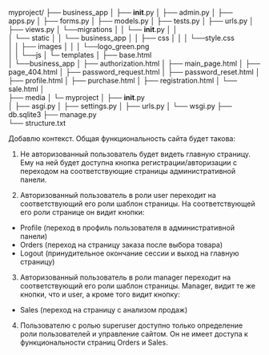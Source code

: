 myproject/
├── business_app
│   ├── __init__.py
│   ├── admin.py
│   ├── apps.py
│   ├── forms.py
│   ├── models.py
│   ├── tests.py
│   ├── urls.py
│   ├── views.py
│   └──migrations
│   │     └── __init__.py
│   │          
│   └── static
│   │   └── business_app
│   │       ├── css
│   │       │    └──style.css      
│   │       ├── images
│   │       │   └──logo_green.png       
│   │       └──js
│   └─ templates
│       ├── base.html    
│       └──business_app
│           ├── authorization.html
│           ├── main_page.html
│           ├── page_404.html
│           ├── password_request.html
│           ├── password_reset.html
│           ├── profile.html
│           ├── purchase.html
│           ├── registration.html
│           └── sale.html
│        
├── media
│   └─ myproject
│       ├── __init__.py   
│       ├── asgi.py
│       ├── settings.py
│       ├── urls.py
│       └── wsgi.py
├── db.sqlite3
├── manage.py       
└── structure.txt 

Добавлю контекст. Общая функциональность сайта будет такова:

1. Не авторизованный пользователь будет видеть главную страницу. Ему на ней будет доступна кнопка регистрации/авторизации с переходом на соответствующие страницы административной панели.

2. Авторизованный пользователь в роли user  переходит на соответствующий его роли шаблон страницы.
На соответствующей его роли странице он видит кнопки:
- Profile (переход в профиль пользователя в административной панели)
- Orders (переход на страницу заказа после выбора товара)
- Logout (принудительное окончание сессии и выход на главную страницу)

3. Авторизованный пользователь в роли manager переходит на соответствующий его роли шаблон страницы.
 Manager, видит те же кнопки, что и user, а кроме того видит кнопку:
- Sales (переход на страницу  с анализом продаж)

4. Пользователю с ролью superuser доступно только определение роли пользователей и управление сайтом. Он не имеет доступа к функциональности страниц Orders и Sales.